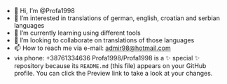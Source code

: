 - 👋 Hi, I’m @Profa1998
- 👀 I’m interested in translations of german, english, croatian and serbian languages
- 🌱 I’m currently learning using different tools
- 💞️ I’m looking to collaborate on translations of those languages
- 📫 How to reach me via e-mail: admir98@hotmail.com
- via phone: +38761334636 
Profa1998/Profa1998 is a ✨ special ✨ repository because its `README.md` (this file) appears on your GitHub profile.
You can click the Preview link to take a look at your changes.
